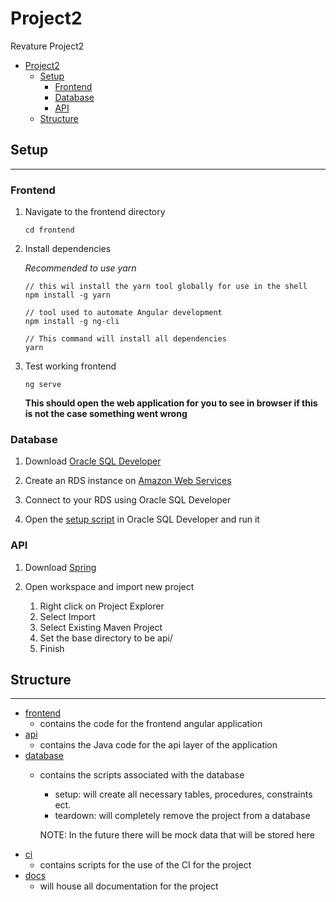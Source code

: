 # Project2
Revature Project2

<!-- TOC -->

- [Project2](#project2)
    - [Setup](#setup)
        - [Frontend](#frontend)
        - [Database](#database)
        - [API](#api)
    - [Structure](#structure)

<!-- /TOC -->

## Setup
---
### Frontend

1. Navigate to the frontend directory
    ```
    cd frontend
    ```

2. Install dependencies

    *Recommended to use yarn*
    ```
    // this wil install the yarn tool globally for use in the shell
    npm install -g yarn

    // tool used to automate Angular development
    npm install -g ng-cli
    ```
    ```
    // This command will install all dependencies
    yarn
    ```

3. Test working frontend
    ```
    ng serve
    ```
    **This should open the web application for you to see in browser if this is not the case something went wrong**

### Database

1. Download [Oracle SQL Developer](http://www.oracle.com/technetwork/developer-tools/sql-developer/downloads/index.html)

2. Create an RDS instance on [Amazon Web Services](https://aws.amazon.com/rds/?nc2=h_m1)

3. Connect to your RDS using Oracle SQL Developer

4. Open the [setup script](database/setup.sql) in Oracle SQL Developer and run it

### API

1. Download [Spring](https://spring.io/tools)
2. Open workspace and import new project

    1. Right click on Project Explorer
    2. Select Import
    3. Select Existing Maven Project
    4. Set the base directory to be api/
    5. Finish


## Structure
---

- [frontend](frontend/)
    - contains the code for the frontend angular application
- [api](api/)
    - contains the Java code for the api layer of the application
- [database](database/)
    - contains the scripts associated with the database
        - setup: will create all necessary tables, procedures, constraints ect.
        - teardown: will completely remove the project from a database
        
        NOTE: In the future there will be mock data that will be stored here 
- [ci](ci/)
    - contains scripts for the use of the CI for the project
- [docs](docs/)
    - will house all documentation for the project
